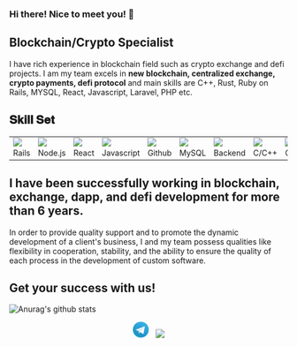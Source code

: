 ### Hi there! Nice to meet you! 👋

<!--
**ruymaster/ruymaster** is a ✨ _special_ ✨ repository because its `README.md` (this file) appears on your GitHub profile.

Here are some ideas to get you started:

- 🔭 I’m currently working on ...
- 🌱 I’m currently learning ...
- 👯 I’m looking to collaborate on ...
- 🤔 I’m looking for help with ...
- 💬 Ask me about ...
- 📫 How to reach me: ...
- 😄 Pronouns: ...
- ⚡ Fun fact: ...
[![Social banner for jh3y](https://github.com/jh3y/jh3y/raw/master/assets/header-banner--optimized.svg)](https://jhey.dev)
-->

## Blockchain/Crypto Specialist
I have rich experience in blockchain field such as crypto exchange and defi projects.
I am my team excels in <b>new blockchain, centralized exchange, crypto payments, defi protocol</b> and main skills are C++, Rust, Ruby on Rails, MYSQL, React, Javascript, Laravel, PHP etc.

## 𝐒𝐤𝐢𝐥𝐥 𝐒𝐞𝐭
<table>
  <tr>
  <td><img src="https://cdn.iconscout.com/icon/free/png-64/rubymine-1175004.png" width="100"> Rails </td>    
    <td><img src="https://cdn.iconscout.com/icon/free/png-64/node-js-1174925.png" width="100"> Node.js</td>
    <td><img src="https://cdn.iconscout.com/icon/free/png-64/react-3-1175109.png" width="100"> React</td>    
    <td><img src="https://cdn.iconscout.com/icon/free/png-64/javascript-24-1174950.png" width="100"> Javascript</td>
    <td><img src="https://cdn.iconscout.com/icon/free/png-64/github-170-1175028.png" width="100"> Github </td>
    <td><img src="https://cdn.iconscout.com/icon/free/png-64/mysql-18-1174938.png" width="100"> MySQL</td>            
    <td><img src="https://cdn.iconscout.com/icon/free/png-64/webpack-1-1174980.png" width="100"> Backend </td>
    <td><img src="https://cdn.iconscout.com/icon/free/png-64/visualstudio-1-1174964.png" width="100"> C/C++ </td>
    <td><img src="https://cdn.iconscout.com/icon/free/png-64/go-76-1175027.png" width="100"> Go</td>   
      <td><img src="https://cdn.iconscout.com/icon/free/png-64/python-2-226051.png" width="100"> Python </td>
      <td><img src="https://cdn.iconscout.com/icon/free/png-64/laravel-226015.png" width="100"> Laravel </td>
    <td><img src="https://cdn.iconscout.com/icon/free/png-64/typescript-1174965.png" width="100"> TypeScript</td>                        
   </tr>
  </table>
  
<!-- ### Exchange site
<a href="https://ferraripay.exchange"> Ferraripay exchange </a>&nbsp;&nbsp;
<a href="https://cryptonote.exchange"> Cryptonote exchange </a>&nbsp;&nbsp;
### Dapp and DEX
<a href="https://dexbeta.julswap.com"> Julswap DEX </a>&nbsp;&nbsp; ---->
## I have been successfully working in blockchain, exchange, dapp, and defi  development for more than 6 years.
In order to provide quality support and to promote the dynamic development of a client's business, I and my team possess qualities like flexibility in cooperation, stability, and the ability to ensure the quality of each process in the development of custom software.

## Get your success with us! 
<!----[Anurag's github stats](https://github-readme-stats.vercel.app/api?username=ruymaster&show_icons=true&theme=radical)-->
 ![Anurag's github stats](https://github-readme-stats.vercel.app/api?username=ruymaster&show_icons=true&theme=radical) 
<p align='center'>
<!----<a href="https://dev.to/stephenajulu"><img height="30" src="https://github.com/stephenajulu/WaylonWalker/blob/main/icon/dev.png?raw=true"></a>&nbsp;&nbsp; -->
<!----<a href="https://.com/stephenajulu"><img height="30" src="https://github.com/stephenajulu/WaylonWalker/blob/main/icon/twitter.png?raw=true"></a>&nbsp;&nbsp; -->
<a href="https://t.me/ruymaster"><img height="30" src="https://github.com/ruymaster/ruymaster/blob/main/assets/icons/telegram.png?raw=true"></a>&nbsp;&nbsp;
<a href="https://www.linkedin.com/in/ruy-master-a21863187/"><img height="30" src="https://github.com/stephenajulu/WaylonWalker/blob/main/icon/linkedin.png?raw=true"</a>
</p>
